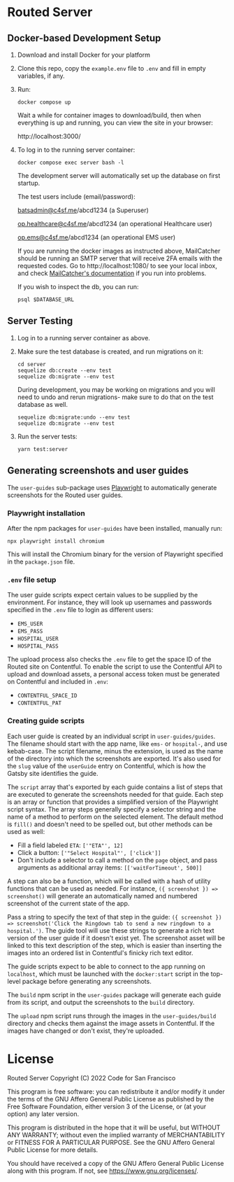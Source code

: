 # Routed Server

## Docker-based Development Setup

1. Download and install Docker for your platform

2. Clone this repo, copy the `example.env` file to `.env` and fill in empty variables, if any.

3. Run:

   ```
   docker compose up
   ```

   Wait a while for container images to download/build, then when everything is up
   and running, you can view the site in your browser:

   http://localhost:3000/

4. To log in to the running server container:

   ```
   docker compose exec server bash -l
   ```

   The development server will automatically set up the database on first startup.

   The test users include (email/password):

   batsadmin@c4sf.me/abcd1234 (a Superuser)

   op.healthcare@c4sf.me/abcd1234 (an operational Healthcare user)

   op.ems@c4sf.me/abcd1234 (an operational EMS user)

   If you are running the docker images as instructed above, MailCatcher should be running an SMTP server that will receive 2FA emails with the requested codes. Go to http://localhost:1080/ to see your local inbox, and check [MailCatcher's documentation](https://mailcatcher.me/) if you run into problems.

   If you wish to inspect the db, you can run:

   ```
   psql $DATABASE_URL
   ```

## Server Testing

1. Log in to a running server container as above.

2. Make sure the test database is created, and run migrations on it:

   ```
   cd server
   sequelize db:create --env test
   sequelize db:migrate --env test
   ```

   During development, you may be working on migrations and you will need to undo and rerun
   migrations- make sure to do that on the test database as well.

   ```
   sequelize db:migrate:undo --env test
   sequelize db:migrate --env test
   ```

3. Run the server tests:

   ```
   yarn test:server
   ```

## Generating screenshots and user guides

The `user-guides` sub-package uses [Playwright](https://playwright.dev/) to automatically generate screenshots for the Routed user guides.

### Playwright installation

After the npm packages for `user-guides` have been installed, manually run:

```
npx playwright install chromium
```

This will install the Chromium binary for the version of Playwright specified in the `package.json` file.

### `.env` file setup

The user guide scripts expect certain values to be supplied by the environment. For instance, they will look up usernames and passwords specified in the `.env` file to login as different users:

- `EMS_USER`
- `EMS_PASS`
- `HOSPITAL_USER`
- `HOSPITAL_PASS`

The upload process also checks the `.env` file to get the space ID of the Routed site on Contentful. To enable the script to use the Contentful API to upload and download assets, a personal access token must be generated on Contentful and included in `.env`:

- `CONTENTFUL_SPACE_ID`
- `CONTENTFUL_PAT`

### Creating guide scripts

Each user guide is created by an individual script in `user-guides/guides`. The filename should start with the app name, like `ems-` or `hospital-`, and use kebab-case. The script filename, minus the extension, is used as the name of the directory into which the screenshots are exported. It's also used for the `slug` value of the `userGuide` entry on Contentful, which is how the Gatsby site identifies the guide.

The `script` array that's exported by each guide contains a list of steps that are executed to generate the screenshots needed for that guide. Each step is an array or function that provides a simplified version of the Playwright script syntax. The array steps generally specify a selector string and the name of a method to perform on the selected element. The default method is `fill()` and doesn't need to be spelled out, but other methods can be used as well:

- Fill a field labeled `ETA`: `['"ETA"', 12]`
- Click a button: `['"Select Hospital"', ['click']]`
- Don't include a selector to call a method on the `page` object, and pass arguments as additional array items: `[['waitForTimeout', 500]]`

A step can also be a function, which will be called with a hash of utility functions that can be used as needed. For instance, `({ screenshot }) => screenshot()` will generate an automatically named and numbered screenshot of the current state of the app.

Pass a string to specify the text of that step in the guide: `({ screenshot }) => screenshot('Click the Ringdown tab to send a new ringdown to a hospital.')`. The guide tool will use these strings to generate a rich text version of the user guide if it doesn't exist yet. The screenshot asset will be linked to this text description of the step, which is easier than inserting the images into an ordered list in Contentful's finicky rich text editor.

The guide scripts expect to be able to connect to the app running on `localhost`, which must be launched with the `docker:start` script in the top-level package before generating any screenshots.

The `build` npm script in the `user-guides` package will generate each guide from its script, and output the screenshots to the `build` directory.

The `upload` npm script runs through the images in the `user-guides/build` directory and checks them against the image assets in Contentful. If the images have changed or don't exist, they're uploaded.

# License

Routed Server
Copyright (C) 2022 Code for San Francisco

This program is free software: you can redistribute it and/or modify
it under the terms of the GNU Affero General Public License as
published by the Free Software Foundation, either version 3 of the
License, or (at your option) any later version.

This program is distributed in the hope that it will be useful,
but WITHOUT ANY WARRANTY; without even the implied warranty of
MERCHANTABILITY or FITNESS FOR A PARTICULAR PURPOSE. See the
GNU Affero General Public License for more details.

You should have received a copy of the GNU Affero General Public License
along with this program. If not, see <https://www.gnu.org/licenses/>.
